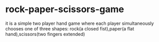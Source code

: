 # rock-paper-scissors-game
it is a  simple two player hand game where each player simultaneously chooses one of three shapes: rock(a closed fist),paper(a flat hand),scissors(two fingers extended)
